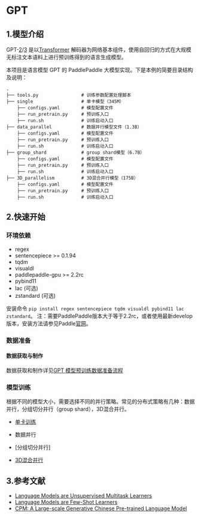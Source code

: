 # GPT

## 1.模型介绍
GPT-[2](https://cdn.openai.com/better-language-models/language_models_are_unsupervised_multitask_learners.pdf)/[3](https://arxiv.org/pdf/2005.14165.pdf) 是以[Transformer](https://arxiv.org/abs/1706.03762) 解码器为网络基本组件，使用自回归的方式在大规模无标注文本语料上进行预训练得到的语言生成模型。

本项目是语言模型 GPT 的 PaddlePaddle 大模型实现。下是本例的简要目录结构及说明：

```text
.
├── tools.py                # 训练参数配置处理脚本
├── single                  # 单卡模型（345M）
    ├── configs.yaml        # 模型配置文件
    ├── run_pretrain.py     # 预训练入口
    ├── run.sh              # 训练启动入口
├── data_parallel           # 数据并行模型文件（1.3B）
    ├── configs.yaml        # 模型配置文件
    ├── run_pretrain.py     # 预训练入口
    ├── run.sh              # 训练启动入口
├── group_shard             # group shard模型（6.7B）
    ├── configs.yaml        # 模型配置文件
    ├── run_pretrain.py     # 预训练入口
    ├── run.sh              # 训练启动入口
├── 3D_parallelism          # 3D混合并行模型（175B）
    ├── configs.yaml        # 模型配置文件
    ├── run_pretrain.py     # 预训练入口
    ├── run.sh              # 训练启动入口
```

## 2.快速开始

### 环境依赖

- regex
- sentencepiece >= 0.1.94
- tqdm
- visualdl
- paddlepaddle-gpu >= 2.2rc
- pybind11
- lac (可选)
- zstandard (可选)

安装命令 `pip install regex sentencepiece tqdm visualdl pybind11 lac zstandard`。
注：需要PaddlePaddle版本大于等于2.2rc，或者使用最新develop版本，安装方法请参见Paddle[官网](https://www.paddlepaddle.org.cn)。

### 数据准备

#### 数据获取与制作


数据获取和制作详见[GPT 模型预训练数据准备流程](https://github.com/PaddlePaddle/FleetX/tree/develop/fleetx/data/data_tools/gpt)

### 模型训练


根据不同的模型大小，需要选择不同的并行策略。常见的分布式策略有几种：数据并行，分组切分并行（group shard），3D混合并行。



- [单卡训练](./single/README.md)

- 数据并行

- [分组切分并行]

- [3D混合并行](./3D_parallelism/README.md)


## 3.参考文献
- [Language Models are Unsupervised Multitask Learners](https://cdn.openai.com/better-language-models/language_models_are_unsupervised_multitask_learners.pdf)
- [Language Models are Few-Shot Learners](https://arxiv.org/pdf/2005.14165.pdf)
- [CPM: A Large-scale Generative Chinese Pre-trained Language Model](https://arxiv.org/abs/2012.00413)
